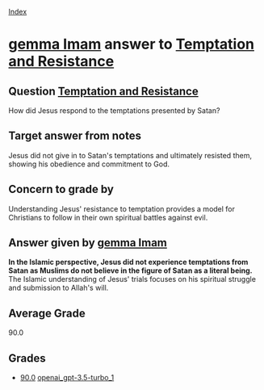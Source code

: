 
[Index](../../../index.md)
# [gemma Imam](../../answering_models/gemma_Imam.md) answer to [Temptation and Resistance](../../questions/Temptation_and_Resistance.md)

## Question [Temptation and Resistance](../../questions/Temptation_and_Resistance.md)
How did Jesus respond to the temptations presented by Satan?

## Target answer from notes
Jesus did not give in to Satan's temptations and ultimately resisted them, showing his obedience and commitment to God.

## Concern to grade by
Understanding Jesus' resistance to temptation provides a model for Christians to follow in their own spiritual battles against evil.

## Answer given by [gemma Imam](../../answering_models/gemma_Imam.md)
**In the Islamic perspective, Jesus did not experience temptations from Satan as Muslims do not believe in the figure of Satan as a literal being.** The Islamic understanding of Jesus' trials focuses on his spiritual struggle and submission to Allah's will.

## Average Grade
90.0

## Grades
 * [90.0](./Temptation_and_Resistance_grades/openai_gpt-3.5-turbo_1.md) [openai_gpt-3.5-turbo_1](../../grading_models/openai_gpt-3.5-turbo_1.md)

